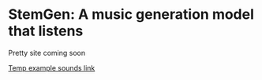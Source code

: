 # StemGen: A music generation model that listens
Pretty site coming soon

[Temp example sounds link](https://github.com/julian-parker/stemgen/tree/main/examples/sounds)
